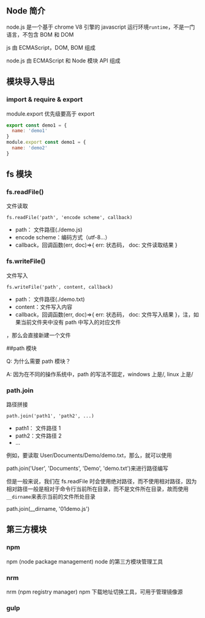 ## Node 简介

node.js 是一个基于 chrome V8 引擎的 javascript 运行环境`runtime`，不是一门语言，不包含 BOM 和 DOM

js 由 ECMAScript，DOM, BOM 组成

node.js 由 ECMAScript 和 Node 模块 API 组成





## 模块导入导出

### import & require & export

module.export 优先级要高于 export

```js
export const demo1 = {
  name: 'demo1'
}
module.export const demo1 = {
  name: 'demo2'
}
```





## fs 模块

### fs.readFile()

文件读取

`fs.readFile('path', 'encode scheme', callback)`

- path： 文件路径(./demo.js)
- encode scheme：编码方式（utf-8...）
- callback，回调函数(err, doc)=>{ err: 状态码， doc: 文件读取结果 }



### fs.writeFile()

文件写入

`fs.writeFile('path', content, callback)`

- path： 文件路径(./demo.txt)
- content：文件写入内容
- callback，回调函数(err, doc)=>{ err: 状态码， doc: 文件写入结果 }，注，如果当前文件夹中没有 path 中写入的对应文件

，那么会直接新建一个文件

##path 模块

Q: 为什么需要 path 模块？

A: 因为在不同的操作系统中，path 的写法不固定，windows 上是\/, linux 上是/



### path.join

路径拼接

`path.join('path1', 'path2', ...)`

- path1： 文件路径 1
- path2：文件路径 2
- ...

例如，要读取 User/Documents/Demo/demo.txt，那么，就可以使用

path.join('User', 'Documents', 'Demo', 'demo.txt')来进行路径编写

但是一般来说，我们在 fs.readFile 时会使用绝对路径，而不使用相对路径，因为相对路径一般是相对于命令行当前所在目录，而不是文件所在目录，故而使用`__dirname`来表示当前的文件所处目录

path.join(\_\_dirname, '01demo.js')





## 第三方模块

### npm

npm (node package management) node 的第三方模块管理工具

### nrm

nrm (npm registry manager) npm 下载地址切换工具，可用于管理镜像源

### gulp
